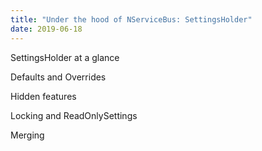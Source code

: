 ```yaml
---
title: "Under the hood of NServiceBus: SettingsHolder"
date: 2019-06-18
---
```


SettingsHolder at a glance

Defaults and Overrides

Hidden features

Locking and ReadOnlySettings

Merging

